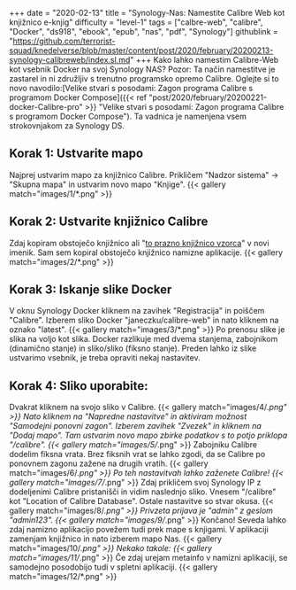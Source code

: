 +++
date = "2020-02-13"
title = "Synology-Nas: Namestite Calibre Web kot knjižnico e-knjig"
difficulty = "level-1"
tags = ["calbre-web", "calibre", "Docker", "ds918", "ebook", "epub", "nas", "pdf", "Synology"]
githublink = "https://github.com/terrorist-squad/knedelverse/blob/master/content/post/2020/february/20200213-synology-calibreweb/index.sl.md"
+++
Kako lahko namestim Calibre-Web kot vsebnik Docker na svoj Synology NAS? Pozor: Ta način namestitve je zastarel in ni združljiv s trenutno programsko opremo Calibre. Oglejte si to novo navodilo:[Velike stvari s posodami: Zagon programa Calibre s programom Docker Compose]({{< ref "post/2020/february/20200221-docker-Calibre-pro" >}} "Velike stvari s posodami: Zagon programa Calibre s programom Docker Compose"). Ta vadnica je namenjena vsem strokovnjakom za Synology DS.
## Korak 1: Ustvarite mapo
Najprej ustvarim mapo za knjižnico Calibre.  Prikličem "Nadzor sistema" -> "Skupna mapa" in ustvarim novo mapo "Knjige".
{{< gallery match="images/1/*.png" >}}

##  Korak 2: Ustvarite knjižnico Calibre
Zdaj kopiram obstoječo knjižnico ali "[to prazno knjižnico vzorca](https://drive.google.com/file/d/1zfeU7Jh3FO_jFlWSuZcZQfQOGD0NvXBm/view)" v novi imenik. Sam sem kopiral obstoječo knjižnico namizne aplikacije.
{{< gallery match="images/2/*.png" >}}

## Korak 3: Iskanje slike Docker
V oknu Synology Docker kliknem na zavihek "Registracija" in poiščem "Calibre". Izberem sliko Docker "janeczku/calibre-web" in nato kliknem na oznako "latest".
{{< gallery match="images/3/*.png" >}}
Po prenosu slike je slika na voljo kot slika. Docker razlikuje med dvema stanjema, zabojnikom (dinamično stanje) in sliko/sliko (fiksno stanje). Preden lahko iz slike ustvarimo vsebnik, je treba opraviti nekaj nastavitev.
## Korak 4: Sliko uporabite:
Dvakrat kliknem na svojo sliko v Calibre.
{{< gallery match="images/4/*.png" >}}
Nato kliknem na "Napredne nastavitve" in aktiviram možnost "Samodejni ponovni zagon". Izberem zavihek "Zvezek" in kliknem na "Dodaj mapo". Tam ustvarim novo mapo zbirke podatkov s to potjo priklopa "/calibre".
{{< gallery match="images/5/*.png" >}}
Zabojniku Calibre dodelim fiksna vrata. Brez fiksnih vrat se lahko zgodi, da se Calibre po ponovnem zagonu zažene na drugih vratih.
{{< gallery match="images/6/*.png" >}}
Po teh nastavitvah lahko zaženete Calibre!
{{< gallery match="images/7/*.png" >}}
Zdaj prikličem svoj Synology IP z dodeljenimi Calibre pristanišči in vidim naslednjo sliko. Vnesem "/calibre" kot "Location of Calibre Database". Ostale nastavitve so stvar okusa.
{{< gallery match="images/8/*.png" >}}
Privzeta prijava je "admin" z geslom "admin123".
{{< gallery match="images/9/*.png" >}}
Končano! Seveda lahko zdaj namizno aplikacijo povežem tudi prek mape s knjigami. V aplikaciji zamenjam knjižnico in nato izberem mapo Nas.
{{< gallery match="images/10/*.png" >}}
Nekako takole:
{{< gallery match="images/11/*.png" >}}
Če zdaj urejam metainfo v namizni aplikaciji, se samodejno posodobijo tudi v spletni aplikaciji.
{{< gallery match="images/12/*.png" >}}

